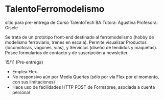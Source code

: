 # TalentoFerromodelismo
sitio para pre-entrega de Curso TalentoTech BA Tutora: Agustina Profesora: Gisele

Se trata de un prototipo front-end destinado al ferromodelismo (hobby de modelismo ferroviario, trenes en escala).
Permite visualizar Productos (locomotoras, vagones, vías), y Servicios (diseño de tendidos y maquetas).
Posee formularios de contacto y de suscripción a newsletter.

15/11 (Pre-entrega)
- Emplea Flex.
- No responsivo aún por Media Queries (sólo por vía Flex por el momento, con sus limitaciones)
- Hace uso de facilidades HTTP POST de Formspree, asociada a cuenta personal
  
